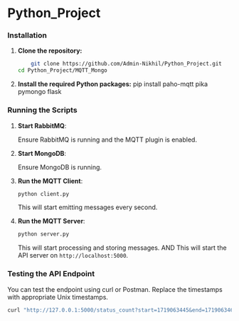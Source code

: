 # Python_Project

### Installation

1. **Clone the repository:**
	```bash
    	git clone https://github.com/Admin-Nikhil/Python_Project.git
	cd Python_Project/MQTT_Mongo
    ```
	
2. **Install the required Python packages:**
	pip install paho-mqtt pika pymongo flask


### Running the Scripts
1. **Start RabbitMQ**:

    Ensure RabbitMQ is running and the MQTT plugin is enabled.

2. **Start MongoDB**:

    Ensure MongoDB is running.

3. **Run the MQTT Client**:

    ```bash
    python client.py
    ```

    This will start emitting messages every second.

4. **Run the MQTT Server**:

    ```bash
    python server.py
    ```

    This will start processing and storing messages. 
	AND
    This will start the API server on `http://localhost:5000`.

### Testing the API Endpoint

You can test the endpoint using curl or Postman. Replace the timestamps with appropriate Unix timestamps.

```bash
curl "http://127.0.0.1:5000/status_count?start=1719063445&end=1719063460"

